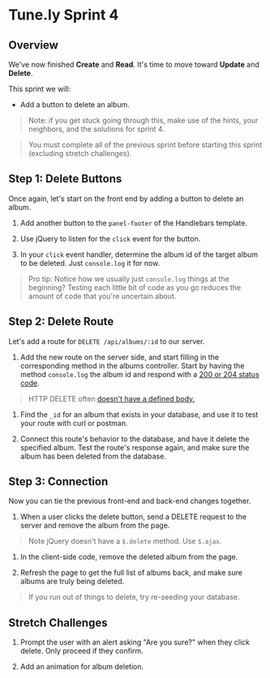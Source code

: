 # Tune.ly Sprint 4

## Overview

We've now finished **Create** and **Read**. It's time to move toward **Update** and **Delete**.  

This sprint we will:
* Add a button to delete an album.

> Note: if you get stuck going through this, make use of the hints, your neighbors, and the solutions for sprint 4.

> You must complete all of the previous sprint before starting this sprint (excluding stretch challenges).


## Step 1: Delete Buttons

Once again, let's start on the front end by adding a button to delete an album.  

1. Add another button to the `panel-footer` of the Handlebars template.

1. Use jQuery to listen for the `click` event for the button.

1. In your `click` event handler,  determine the album id of the target album to be deleted.  Just `console.log` it for now.

> Pro tip: Notice how we usually just `console.log` things at the beginning?  Testing each little bit of code as you go reduces the amount of code that you're uncertain about.

## Step 2: Delete Route

Let's add a route for `DELETE /api/albums/:id` to our server.

1. Add the new route on the server side, and start filling in the corresponding method in the albums controller. Start by having the  method `console.log` the album id and respond with a [200 or 204 status code](http://stackoverflow.com/questions/2342579/http-status-code-for-update-and-delete).

  > HTTP DELETE often [doesn't have a defined body.](http://tools.ietf.org/html/rfc7231#section-4.3.5)

1. Find the `_id` for an album that exists in your database, and use it to test your route with curl or postman.

1. Connect this route's behavior to the database, and have it delete the specified album.  Test the route's response again, and make sure the album has been deleted from the database.


## Step 3: Connection

Now you can tie the previous front-end and back-end changes together.  

1. When a user clicks the delete button, send a DELETE request to the server and remove the album from the page.

  > Note jQuery doesn't have a `$.delete` method.  Use `$.ajax`.

1. In the client-side code, remove the deleted album from the page.

1. Refresh the page to get the full list of albums back, and make sure albums are truly being deleted.

> If you run out of things to delete, try re-seeding your database.


## Stretch Challenges

1. Prompt the user with an alert asking "Are you sure?" when they click delete. Only proceed if they confirm.  

1. Add an animation for album deletion.
